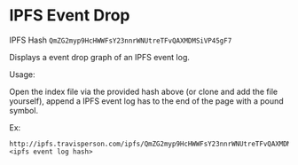 IPFS Event Drop
===============

IPFS Hash `QmZG2myp9HcHWWFsY23nnrWNUtreTFvQAXMDMSiVP45gF7`

Displays a event drop graph of an IPFS event log.

Usage:

Open the index file via the provided hash above (or clone and add the file yourself), append a IPFS event log has to the end of the page with a pound symbol.

Ex:

```
http://ipfs.travisperson.com/ipfs/QmZG2myp9HcHWWFsY23nnrWNUtreTFvQAXMDMSiVP45gF7#<ipfs event log hash>
```
